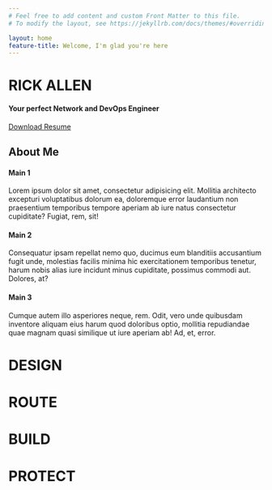 ```yaml
---
# Feel free to add content and custom Front Matter to this file.
# To modify the layout, see https://jekyllrb.com/docs/themes/#overriding-theme-defaults

layout: home
feature-title: Welcome, I'm glad you're here
---
```


<div id="section-a">
  <div class="hero">
    <div class="hero-img"></div>
    <div class="hero-text">
      <h1>RICK ALLEN</h1>
      <h4>Your perfect Network and DevOps Engineer</h4>
    </div>
    <a href="{{ site.baseurl }}/etc/DevOps Resume.pdf" class="hero-btn" download>Download Resume</a>
  </div>
</div>
<div id="section-b">
  <div class="grid-wrapper">
    <div id="grid-title" class="grid">
      <h2>About Me</h2>
    </div>
    <div id="grid-item-1" class="grid">
      <h4>Main 1</h4>
      <p>Lorem ipsum dolor sit amet, consectetur adipisicing elit. Mollitia architecto excepturi voluptatibus dolorum ea, doloremque error laudantium non praesentium temporibus tempore aperiam ab iure natus consectetur cupiditate? Fugiat, rem, sit!</p>
    </div>
    <div id="grid-item-2" class="grid">
      <h4>Main 2</h4>
      <p>Consequatur ipsam repellat nemo quo, ducimus eum blanditiis accusantium fugit unde, molestias facilis minima hic exercitationem temporibus tenetur, harum nobis alias iure incidunt minus cupiditate, possimus commodi aut. Dolores, at?</p>
    </div>
    <div id="grid-item-3" class="grid">
      <h4>Main 3</h4>
      <p>Cumque autem illo asperiores neque, rem. Odit, vero unde quibusdam inventore aliquam eius harum quod doloribus optio, mollitia repudiandae quae magnam quasi similique ut iure aperiam ab! Ad, et, error.</p>
    </div>
  </div>
</div>
<div id="section-c">
  <div id="buzz">
    <div id="buzz-word-1" class="buzz-word"><h1>DESIGN</h1></div>
    <div id="buzz-banner-1" class="buzz-banner"></div>
    <div id="buzz-word-2" class="buzz-word"><h1>ROUTE</h1></div>
    <div id="buzz-banner-2" class="buzz-banner"></div>
    <div id="buzz-word-3" class="buzz-word"><h1>BUILD</h1></div>
    <div id="buzz-banner-3" class="buzz-banner"></div>
    <div id="buzz-word-4" class="buzz-word"><h1>PROTECT</h1></div>
    <div id="buzz-banner-4" class="buzz-banner"></div>
  </div>
</div>

